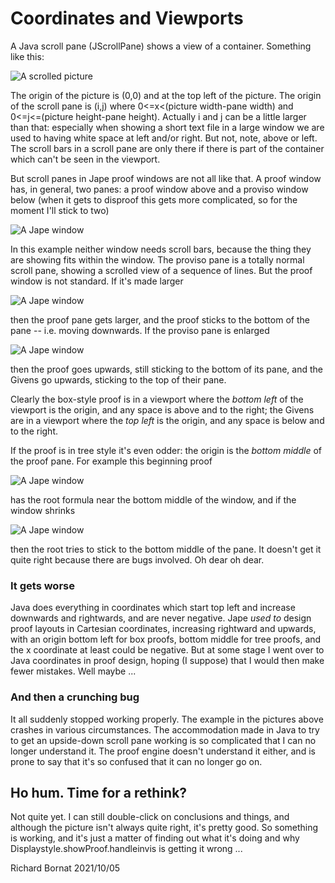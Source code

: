 # Coordinates and Viewports

A Java scroll pane (JScrollPane) shows a view of a container. Something like this: 

![A scrolled picture](scrollarchitecture.png)

The origin of the picture is (0,0) and at the top left of the picture. The origin of the scroll pane is (i,j) where 0<=x\<(picture width-pane width) and 0<=j<=(picture height-pane height). Actually i and j can be a little larger than that: especially when showing a short text file in a large window we are used to having white space at left and/or right. But not, note, above or left. The scroll bars in a scroll pane are only there if there is part of the container which can't be seen in the viewport.

But scroll panes in Jape proof windows are not all like that. A proof window has, in general, two panes: a proof window above and a proviso window below (when it gets to disproof this gets more complicated, so for the moment I'll stick to two)

![A Jape window](JapeProofWindow.png)

In this example neither window needs scroll bars, because the thing they are showing fits within the window. The proviso pane is a totally normal scroll pane, showing a scrolled view of a sequence of lines. But the proof window is not standard. If it's made larger

![A Jape window](JapeProofWindowLarger.png)

then the proof pane gets larger, and the proof sticks to the bottom of the pane -- i.e. moving downwards. If the proviso pane is enlarged

![A Jape window](JapeProofWindowLargerProviso.png)

then the proof goes upwards, still sticking to the bottom of its pane, and the Givens go upwards, sticking to the top of their pane.

Clearly the box-style proof is in a viewport where the *bottom left* of the viewport is the origin, and any space is above and to the right; the Givens are in a viewport where the *top left* is the origin, and any space is below and to the right.

If the proof is in tree style it's even odder: the origin is the *bottom middle* of the proof pane. For example this beginning proof

![A Jape window](JapeProofWindowTree.png)

has the root formula near the bottom middle of the window, and if the window shrinks

![A Jape window](JapeProofWindowTreeSmaller.png)

then the root tries to stick to the bottom middle of the pane. It doesn't get it quite right because there are bugs involved. Oh dear oh dear.

### It gets worse

Java does everything in coordinates which start top left and increase downwards and rightwards, and are never negative. Jape *used to* design proof layouts in Cartesian coordinates, increasing rightward and upwards, with an origin bottom left for box proofs, bottom middle for tree proofs, and the x coordinate at least could be negative. But at some stage I went over to Java coordinates in proof design, hoping (I suppose) that I would then make fewer mistakes. Well maybe ...

### And then a crunching bug

It all suddenly stopped working properly. The example in the pictures above crashes in various circumstances. The accommodation made in Java to try to get an upside-down scroll pane working is so complicated that I can no longer understand it. The proof engine doesn't understand it either, and is prone to say that it's so confused that it can no longer go on. 

## Ho hum. Time for a rethink?

Not quite yet. I can still double-click on conclusions and things, and although the picture isn't always quite right, it's pretty good. So something is working, and it's just a matter of finding out what it's doing and why Displaystyle.showProof.handleinvis is getting it wrong ...

Richard Bornat
2021/10/05

